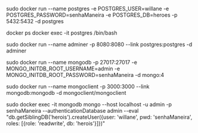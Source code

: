 sudo docker run --name postgres -e POSTGRES_USER=willane -e POSTGRES_PASSWORD=senhaManeira -e POSTGRES_DB=heroes -p 5432:5432 -d postgres

docker ps
docker exec -it postgres /bin/bash

sudo docker run --name adminer -p 8080:8080 --link postgres:postgres -d adminer

sudo docker run --name mongodb -p 27017:27017 -e MONGO_INITDB_ROOT_USERNAME=admin -e MONGO_INITDB_ROOT_PASSWORD=senhaManeira -d mongo:4

sudo docker run --name mongoclient -p 3000:3000 --link mongodb:mongodb -d mongoclient/mongoclient

sudo docker exec -it mongodb mongo --host localhost -u admin -p senhaManeira --authenticationDatabase admin --eval "db.getSiblingDB('herois').createUser({user: 'willane', pwd: 'senhaManeira', roles: [{role: 'readwrite', db: 'herois'}]})"
